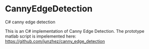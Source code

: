 # CannyEdgeDetection
C# canny edge detection

This is an C# implementation of Canny Edge Detection. 
The prototype matlab script is impelemented here: https://github.com/junzhez/canny_edge_detection
